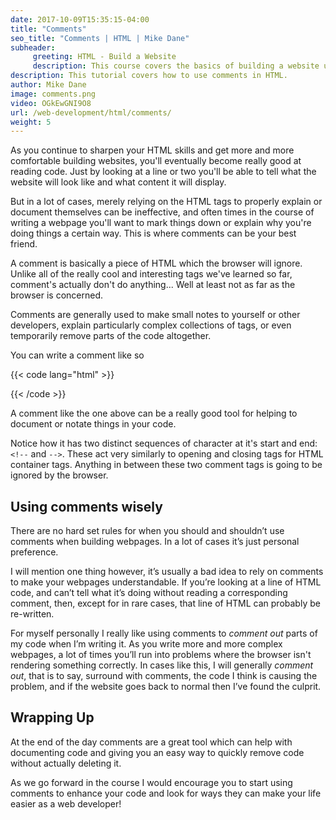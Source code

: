 ```yaml
---
date: 2017-10-09T15:35:15-04:00
title: "Comments"
seo_title: "Comments | HTML | Mike Dane"
subheader:
     greeting: HTML - Build a Website
     description: This course covers the basics of building a website using HTML. Work your way through the videos/articles and I'll teach you everything you need to know to create a basic website!
description: This tutorial covers how to use comments in HTML.
author: Mike Dane
image: comments.png
video: OGkEwGNI9O8
url: /web-development/html/comments/
weight: 5
---
```



As you continue to sharpen your HTML skills and get more and more comfortable building websites, you'll eventually become really good at reading code. Just by looking at a line or two you'll be able to tell what the website will look like and what content it will display. 

But in a lot of cases, merely relying on the HTML tags to properly explain or document themselves can be ineffective, and often times in the course of writing a webpage you'll want to mark things down or explain why you're doing things a certain way. This is where comments can be your best friend. 

A comment is basically a piece of HTML which the browser will ignore. Unlike all of the really cool and interesting tags we've learned so far, comment's actually don't do anything... Well at least not as far as the browser is concerned. 

Comments are generally used to make small notes to yourself or other developers, explain particularly complex collections of tags, or even temporarily remove parts of the code altogether. 

You can write a comment like so

{{< code lang="html" >}}
<!--
this is a comment

it can be multi-line
-->
{{< /code >}}

A comment like the one above can be a really good tool for helping to document or notate things in your code. 

Notice how it has two distinct sequences of character at it's start and end: `<!--` and `-->`. These act very similarly to opening and closing tags for HTML container tags. Anything in between these two comment tags is going to be ignored by the browser. 


## Using comments wisely

There are no hard set rules for when you should and shouldn’t use comments when building webpages. In a lot of cases it’s just personal preference. 

I will mention one thing however, it’s usually a bad idea to rely on comments to make your webpages understandable. If you’re looking at a line of HTML code, and can’t tell what it’s doing without reading a corresponding comment, then, except for in rare cases, that line of HTML can probably be re-written. 

For myself personally I really like using comments to _comment out_ parts of my code when I’m writing it. As you write more and more complex webpages, a lot of times you’ll run into problems where the browser isn't rendering something correctly. In cases like this, I will generally _comment out_, that is to say, surround with comments, the code I think is causing the problem, and if the website goes back to normal then I’ve found the culprit. 

## Wrapping Up

At the end of the day comments are a great tool which can help with documenting code and giving you an easy way to quickly remove code without actually deleting it. 

As we go forward in the course I would encourage you to start using comments to enhance your code and look for ways they can make your life easier as a web developer!
